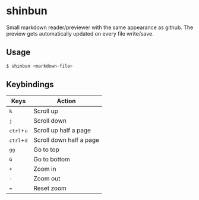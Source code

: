 # shinbun

Small markdown reader/previewer with the same appearance as github. The
preview gets automatically updated on every file write/save.

## Usage

```bash
$ shinbun <markdown-file>
```

## Keybindings

| Keys                         | Action                  |
| ---------------------------- | ----------------------- |
| <kbd>k</kbd>                 | Scroll up               |
| <kbd>j</kbd>                 | Scroll down             |
| <kbd>ctrl</kbd>+<kbd>u</kbd> | Scroll up half a page   |
| <kbd>ctrl</kbd>+<kbd>d</kbd> | Scroll down half a page |
| <kbd>gg</kbd>                | Go to top               |
| <kbd>G</kbd>                 | Go to bottom            |
| <kbd>+</kbd>                 | Zoom in                 |
| <kbd>-</kbd>                 | Zoom out                |
| <kbd>=</kbd>                 | Reset zoom              |
